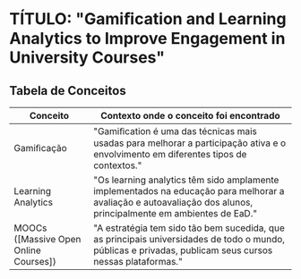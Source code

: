 # TÍTULO: "Gamiﬁcation and Learning Analytics to Improve Engagement in University Courses"
## Tabela de Conceitos
| Conceito | Contexto onde o conceito foi encontrado |
|---|---|
| Gamiﬁcação | "Gamiﬁcation é uma das técnicas mais usadas para melhorar a participação ativa e o envolvimento em diferentes tipos de contextos." |
| Learning Analytics | "Os learning analytics têm sido amplamente implementados na educação para melhorar a avaliação e autoavaliação dos alunos, principalmente em ambientes de EaD." |
| MOOCs<br>([Massive Open Online Courses]) | "A estratégia tem sido tão bem sucedida, que as principais universidades de todo o mundo, públicas e privadas, publicam seus cursos nessas plataformas." |